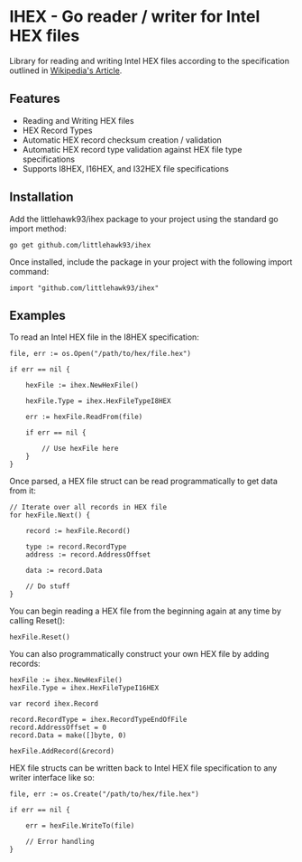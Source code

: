 # IHEX - Go reader / writer for Intel HEX files

Library for reading and writing Intel HEX files according to the specification outlined in [Wikipedia's Article](https://en.wikipedia.org/wiki/Intel_HEX).

## Features

* Reading and Writing HEX files
* HEX Record Types
* Automatic HEX record checksum creation / validation
* Automatic HEX record type validation against HEX file type specifications
* Supports I8HEX, I16HEX, and I32HEX file specifications

## Installation

Add the littlehawk93/ihex package to your project using the standard go import method:

    go get github.com/littlehawk93/ihex

Once installed, include the package in your project with the following import command:

    import "github.com/littlehawk93/ihex"

## Examples

To read an Intel HEX file in the I8HEX specification:

    file, err := os.Open("/path/to/hex/file.hex")

    if err == nil {
        
        hexFile := ihex.NewHexFile()

        hexFile.Type = ihex.HexFileTypeI8HEX

        err := hexFile.ReadFrom(file)

        if err == nil {

            // Use hexFile here
        }
    }

Once parsed, a HEX file struct can be read programmatically to get data from it:

    // Iterate over all records in HEX file
    for hexFile.Next() {

        record := hexFile.Record()

        type := record.RecordType
        address := record.AddressOffset

        data := record.Data

        // Do stuff
    }

You can begin reading a HEX file from the beginning again at any time by calling Reset():

    hexFile.Reset()

You can also programmatically construct your own HEX file by adding records:

    hexFile := ihex.NewHexFile()
    hexFile.Type = ihex.HexFileTypeI16HEX

    var record ihex.Record

    record.RecordType = ihex.RecordTypeEndOfFile
    record.AddressOffset = 0
    record.Data = make([]byte, 0)

    hexFile.AddRecord(&record)

HEX file structs can be written back to Intel HEX file specification to any writer interface like so:

    file, err := os.Create("/path/to/hex/file.hex")

    if err == nil {
        
        err = hexFile.WriteTo(file)

        // Error handling
    }
